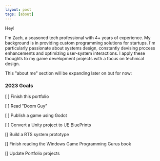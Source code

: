 ```yaml
---
layout: post
tags: [about]
---
```


Hey!

I'm Zach, a seasoned tech professional with 4+ years of experience. My background is in providing custom programming solutions for startups. I'm particularly passionate about systems design, constantly devising process enhancements and optimizing user-system interactions. I apply these thoughts to my game development projects with a focus on technical design. 

This "about me" section will be expanding later on but for now:

### 2023 Goals

[ ] Finish this portfolio

[ ] Read "Doom Guy"

[ ] Publish a game using Godot

[ ] Convert a Unity project to UE BluePrints

[] Build a RTS system prototype 

[] Finish reading the Windows Game Programming Gurus book

[] Update Portfolio projects
